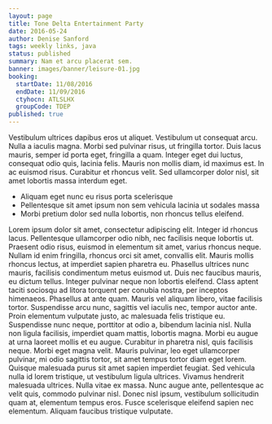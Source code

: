 ```yaml
---
layout: page
title: Tone Delta Entertainment Party
date: 2016-05-24
author: Denise Sanford
tags: weekly links, java
status: published
summary: Nam et arcu placerat sem.
banner: images/banner/leisure-01.jpg
booking:
  startDate: 11/08/2016
  endDate: 11/09/2016
  ctyhocn: ATLSLHX
  groupCode: TDEP
published: true
---
```

Vestibulum ultrices dapibus eros ut aliquet. Vestibulum ut consequat arcu. Nulla a iaculis magna. Morbi sed pulvinar risus, ut fringilla tortor. Duis lacus mauris, semper id porta eget, fringilla a quam. Integer eget dui luctus, consequat odio quis, lacinia felis. Mauris non mollis diam, id maximus est. In ac euismod risus. Curabitur et rhoncus velit. Sed ullamcorper dolor nisl, sit amet lobortis massa interdum eget.

* Aliquam eget nunc eu risus porta scelerisque
* Pellentesque sit amet ipsum non sem vehicula lacinia ut sodales massa
* Morbi pretium dolor sed nulla lobortis, non rhoncus tellus eleifend.

Lorem ipsum dolor sit amet, consectetur adipiscing elit. Integer id rhoncus lacus. Pellentesque ullamcorper odio nibh, nec facilisis neque lobortis ut. Praesent odio risus, euismod in elementum sit amet, varius rhoncus neque. Nullam id enim fringilla, rhoncus orci sit amet, convallis elit. Mauris mollis rhoncus lectus, at imperdiet sapien pharetra eu. Phasellus ultrices nunc mauris, facilisis condimentum metus euismod ut. Duis nec faucibus mauris, eu dictum tellus. Integer pulvinar neque non lobortis eleifend. Class aptent taciti sociosqu ad litora torquent per conubia nostra, per inceptos himenaeos. Phasellus at ante quam. Mauris vel aliquam libero, vitae facilisis tortor. Suspendisse arcu nunc, sagittis vel iaculis nec, tempor auctor ante. Proin elementum vulputate justo, ac malesuada felis tristique eu. Suspendisse nunc neque, porttitor at odio a, bibendum lacinia nisl. Nulla non ligula facilisis, imperdiet quam mattis, lobortis magna.
Morbi eu augue at urna laoreet mollis et eu augue. Curabitur in pharetra nisl, quis facilisis neque. Morbi eget magna velit. Mauris pulvinar, leo eget ullamcorper pulvinar, mi odio sagittis tortor, sit amet tempus tortor diam eget lorem. Quisque malesuada purus sit amet sapien imperdiet feugiat. Sed vehicula nulla id lorem tristique, ut vestibulum ligula ultrices. Vivamus hendrerit malesuada ultrices. Nulla vitae ex massa. Nunc augue ante, pellentesque ac velit quis, commodo pulvinar nisl. Donec nisl ipsum, vestibulum sollicitudin quam at, elementum tempus eros. Fusce scelerisque eleifend sapien nec elementum. Aliquam faucibus tristique vulputate.
